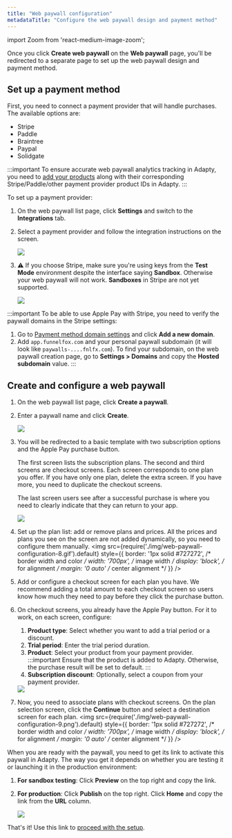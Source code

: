 ```yaml
---
title: "Web paywall configuration"
metadataTitle: "Configure the web paywall design and payment method"
---
```

import Zoom from 'react-medium-image-zoom';

Once you click **Create web paywall** on the **Web paywall** page, you'll be redirected to a separate page to set up the web paywall design and payment method.

## Set up a payment method

First, you need to connect a payment provider that will handle purchases. The available options are:

- Stripe
- Paddle
- Braintree
- Paypal
- Solidgate

:::important
To ensure accurate web paywall analytics tracking in Adapty, you need to [add your products](product.md) along with their corresponding Stripe/Paddle/other payment provider product IDs in Adapty.
:::

To set up a payment provider:
1. On the web paywall list page, click **Settings** and switch to the **Integrations** tab.
2. Select a payment provider and follow the integration instructions on the screen.

   <Zoom>
   <img src={require('./img/web-paywall-configuration-1.png').default}
   style={{
   border: '1px solid #727272', /* border width and color */
   width: '700px', /* image width */
   display: 'block', /* for alignment */
   margin: '0 auto' /* center alignment */
   }}
   />
   </Zoom>

3. ⚠️ If you choose Stripe, make sure you're using keys from the **Test Mode** environment despite the interface saying **Sandbox**. Otherwise your web paywall will not work. **Sandboxes** in Stripe are not yet supported.

   <Zoom>
   <img src={require('./img/web-paywall-configuration-stripe.png').default}
   style={{
   border: '1px solid #727272', /* border width and color */
   width: '700px', /* image width */
   display: 'block', /* for alignment */
   margin: '0 auto' /* center alignment */
   }}
   />
   </Zoom>

:::important
To be able to use Apple Pay with Stripe, you need to verify the paywall domains in the Stripe settings:
1. Go to [Payment method domain settings](https://dashboard.stripe.com/settings/payment_method_domains) and click **Add a new domain**.
2. Add `app.funnelfox.com` and your personal paywall subdomain (it will look like `paywalls-....fnlfx.com`). To find your subdomain, on the web paywall creation page, go to **Settings > Domains** and copy the **Hosted subdomain** value. 
:::

## Create and configure a web paywall
1. On the web paywall list page, click **Create a paywall**. 
2. Enter a paywall name and click **Create**.

   <Zoom>
   <img src={require('./img/web-paywall-configuration-2.png').default}
   style={{
   border: '1px solid #727272', /* border width and color */
   width: '700px', /* image width */
   display: 'block', /* for alignment */
   margin: '0 auto' /* center alignment */
   }}
   />
   </Zoom>
3. You will be redirected to a basic template with two subscription options and the Apple Pay purchase button. 

   The first screen lists the subscription plans. The second and third screens are checkout screens. Each screen corresponds to one plan you offer. If you have only one plan, delete the extra screen. If you have more, you need to duplicate the checkout screens. 

   The last screen users see after a successful purchase is where you need to clearly indicate that they can return to your app.

   <Zoom>
   <img src={require('./img/web-paywall-configuration-10.gif').default}
   style={{
   border: '1px solid #727272', /* border width and color */
   width: '700px', /* image width */
   display: 'block', /* for alignment */
   margin: '0 auto' /* center alignment */
   }}
   />
   </Zoom>
4. Set up the plan list: add or remove plans and prices. All the prices and plans you see on the screen are not added dynamically, so you need to configure them manually.
   <Zoom>
   <img src={require('./img/web-paywall-configuration-8.gif').default}
   style={{
   border: '1px solid #727272', /* border width and color */
   width: '700px', /* image width */
   display: 'block', /* for alignment */
   margin: '0 auto' /* center alignment */
   }}
   />
   </Zoom>
5. Add or configure a checkout screen for each plan you have. We recommend adding a total amount to each checkout screen so users know how much they need to pay before they click the purchase button.
6. On checkout screens, you already have the Apple Pay button. For it to work, on each screen, configure:
   1. **Product type**: Select whether you want to add a trial period or a discount.
   2. **Trial period**: Enter the trial period duration.
   3. **Product**: Select your product from your payment provider.
      :::important
      Ensure that the product is added to Adapty. Otherwise, the purchase result will be set to default.
      :::
   4. **Subscription discount**: Optionally, select a coupon from your payment provider.
   <Zoom>
   <img src={require('./img/web-paywall-configuration-6.png').default}
   style={{
   border: '1px solid #727272', /* border width and color */
   width: '700px', /* image width */
   display: 'block', /* for alignment */
   margin: '0 auto' /* center alignment */
   }}
   />
   </Zoom>
7. Now, you need to associate plans with checkout screens. On the plan selection screen, click the **Continue** button and select a destination screen for each plan.
   <Zoom>
   <img src={require('./img/web-paywall-configuration-9.png').default}
   style={{
   border: '1px solid #727272', /* border width and color */
   width: '700px', /* image width */
   display: 'block', /* for alignment */
   margin: '0 auto' /* center alignment */
   }}
   />
   </Zoom>

When you are ready with the paywall, you need to get its link to activate this paywall in Adapty. The way you get it depends on whether you are testing it or launching it in the production environment:

1. **For sandbox testing**: Click **Preview** on the top right and copy the link.
2. **For production**: Click **Publish** on the top right. Click **Home** and copy the link from the **URL** column.

   <Zoom>
   <img src={require('./img/web-paywall-configuration-11.png').default}
   style={{
   border: '1px solid #727272', /* border width and color */
   width: '700px', /* image width */
   display: 'block', /* for alignment */
   margin: '0 auto' /* center alignment */
   }}
   />
   </Zoom>


That's it! Use this link to [proceed with the setup](https://adapty.io/docs/web-paywall#activate-the-paywall).
